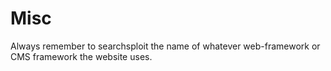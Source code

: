 # Misc


Always remember to searchsploit the name of whatever web-framework or CMS framework the website uses.
